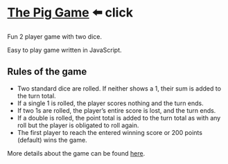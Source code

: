 # [The Pig Game](https://nmlinaric.github.io/PigGame/) ⬅️ click
Fun 2 player game with two dice.

Easy to play game written in JavaScript.

## Rules of the game
- Two standard dice are rolled. If neither shows a 1, their sum is added to the turn total.
- If a single 1 is rolled, the player scores nothing and the turn ends.
- If two 1s are rolled, the player’s entire score is lost, and the turn ends.
- If a double is rolled, the point total is added to the turn total as with any roll but the player is obligated to roll again. 
- The first player to reach the entered winning score or 200 points (default) wins the game.

More details about the game can be found [here](https://en.wikipedia.org/wiki/Pig_(dice_game)).
